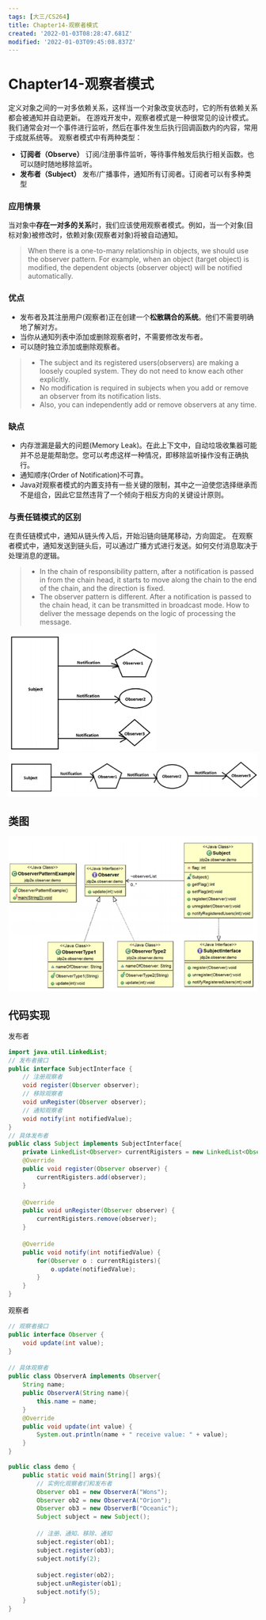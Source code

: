 ```yaml
---
tags: [大三/CS264]
title: Chapter14-观察者模式
created: '2022-01-03T08:28:47.681Z'
modified: '2022-01-03T09:45:08.837Z'
---
```


# Chapter14-观察者模式
定义对象之间的一对多依赖关系，这样当一个对象改变状态时，它的所有依赖关系都会被通知并自动更新。
在游戏开发中，观察者模式是一种很常见的设计模式。我们通常会对一个事件进行监听，然后在事件发生后执行回调函数内的内容，常用于成就系统等。
观察者模式中有两种类型：
- **订阅者（Observe）**
订阅/注册事件监听，等待事件触发后执行相关函数。也可以随时随地移除监听。
- **发布者（Subject）**
发布/广播事件，通知所有订阅者。订阅者可以有多种类型

### 应用情景
当对象中**存在一对多的关系**时，我们应该使用观察者模式。例如，当一个对象(目标对象)被修改时，依赖对象(观察者对象)将被自动通知。
> When there is a one-to-many relationship in objects, we should use the observer pattern. For example, when an object (target object) is modified, the dependent objects (observer object) will be notified automatically.

### 优点
- 发布者及其注册用户(观察者)正在创建一个**松散耦合的系统**。他们不需要明确地了解对方。
- 当你从通知列表中添加或删除观察者时，不需要修改发布者。
- 可以随时独立添加或删除观察者。
>- The subject and its registered users(observers) are making a loosely coupled system. They do not need to know each other explicitly. 
>- No modification is required in subjects when you add or remove an observer from its notification lists. 
>- Also, you can independently add or remove observers at any time. 

### 缺点
- 内存泄漏是最大的问题(Memory Leak)。在此上下文中，自动垃圾收集器可能并不总是能帮助您。您可以考虑这样一种情况，即移除监听操作没有正确执行。
- 通知顺序(Order of Notification)不可靠。
- Java对观察者模式的内置支持有一些关键的限制，其中之一迫使您选择继承而不是组合，因此它显然违背了一个倾向于相反方向的关键设计原则。

### 与责任链模式的区别
在责任链模式中，通知从链头传入后，开始沿链向链尾移动，方向固定。
在观察者模式中，通知发送到链头后，可以通过广播方式进行发送。如何交付消息取决于处理消息的逻辑。
>- In the chain of responsibility pattern, after a notification is passed in from the chain head, it starts to move along the chain to the end of the chain, and the direction is fixed.
>- The observer pattern is different. After a notification is passed to the chain head, it can be transmitted in broadcast mode. How to deliver the message depends on the logic of processing the message.

<img src="https://raw.githubusercontent.com/Guiny-Time/PictureBed/main/20220103172615.png" width=300/><img src="https://raw.githubusercontent.com/Guiny-Time/PictureBed/main/20220103172632.png" width=600/>

## 类图
<img src="https://raw.githubusercontent.com/Guiny-Time/PictureBed/main/20220103170758.png"/>

## 代码实现
发布者
```Java
import java.util.LinkedList;
// 发布者接口
public interface SubjectInterface {
    // 注册观察者
    void register(Observer observer);
    // 移除观察者
    void unRegister(Observer observer);
    // 通知观察者
    void notify(int notifiedValue);
}
// 具体发布者
public class Subject implements SubjectInterface{
    private LinkedList<Observer> currentRigisters = new LinkedList<Observer>();
    @Override
    public void register(Observer observer) {
        currentRigisters.add(observer);
    }

    @Override
    public void unRegister(Observer observer) {
        currentRigisters.remove(observer);
    }

    @Override
    public void notify(int notifiedValue) {
        for(Observer o : currentRigisters){
            o.update(notifiedValue);
        }
    }
}
```
观察者
```Java
// 观察者接口
public interface Observer {
    void update(int value);
}

// 具体观察者
public class ObserverA implements Observer{
    String name;
    public ObserverA(String name){
        this.name = name;
    }
    @Override
    public void update(int value) {
        System.out.println(name + " receive value: " + value);
    }
}
```
```Java
public class demo {
    public static void main(String[] args){
        // 实例化观察者们和发布者
        Observer ob1 = new ObserverA("Wons");
        Observer ob2 = new ObserverA("Orion");
        Observer ob3 = new ObserverB("Oceanic");
        Subject subject = new Subject();

        // 注册、通知、移除、通知
        subject.register(ob1);
        subject.register(ob3);
        subject.notify(2);

        subject.register(ob2);
        subject.unRegister(ob1);
        subject.notify(5);
    }
}
```
